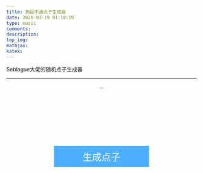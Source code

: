 ```yaml
---
title: 狗屁不通点子生成器
date: 2020-03-19 01:10:19
type: music
comments:
description:
top_img:
mathjax:
katex:
---
```


Seblague大佬的随机点子生成器

---
<style>
    .prompt {
	font-family: opensans;
	color: black;
	text-align: center;
	/*font-size:15px;*/

    position: relative;
    height: 150px;
    margin：0 auto;
	/*outline: 2px solid #555555;*/
}

.button {
	background-color: #4CAFFF;
	
	font-family: opensans;
	text-align: center;
	font-size: 25px;
	padding: 10px 0px;
	color: white;

	outline-style:none;
	border:none;
	cursor:pointer;

	position:relative;
	width:50%;
	bottom:10%;
    left:25%;
    
	-webkit-touch-callout: none; /* iOS Safari */
	-webkit-user-select: none; /* Safari */
	-moz-user-select: none; /* Old versions of Firefox */
	-ms-user-select: none; /* Internet Explorer/Edge */
	user-select: none; /* Chrome, Opera and Firefox */
	touch-action: manipulation; 
}

.button:hover {
  background-color: #5dc2f5;
}
.button:active {
  background-color: #5591ff;
}
</style>
<script src="/IdeaGenerator/data.js"></script>
<script src="/IdeaGenerator/generator.js"></script>


<div class="prompt" id="content">...</div>

<button class="button" onclick="generate()">生成点子</button>






